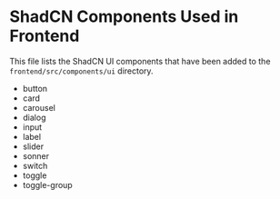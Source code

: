 # ShadCN Components Used in Frontend

This file lists the ShadCN UI components that have been added to the `frontend/src/components/ui` directory.

- button
- card
- carousel
- dialog
- input
- label
- slider
- sonner
- switch
- toggle
- toggle-group 